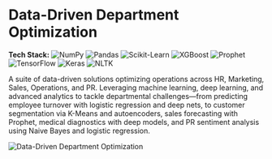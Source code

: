 # Data-Driven Department Optimization

**Tech Stack:** ![NumPy](https://img.shields.io/badge/NumPy-013243?logo=numpy&logoColor=white) ![Pandas](https://img.shields.io/badge/Pandas-150458?logo=pandas&logoColor=white) ![Scikit-Learn](https://img.shields.io/badge/Scikit--Learn-F7931E?logo=scikit-learn&logoColor=white) ![XGBoost](https://img.shields.io/badge/XGBoost-F68712?logo=xgboost&logoColor=white) ![Prophet](https://img.shields.io/badge/Prophet-0059A9?logo=prophet&logoColor=white) ![TensorFlow](https://img.shields.io/badge/TensorFlow-FF6F00?logo=tensorflow&logoColor=white) ![Keras](https://img.shields.io/badge/Keras-D00000?logo=keras&logoColor=white) ![NLTK](https://img.shields.io/badge/NLTK-025B8D?logo=nltk&logoColor=white)

A suite of data-driven solutions optimizing operations across HR, Marketing, Sales, Operations, and PR. Leveraging machine learning, deep learning, and advanced analytics to tackle departmental challenges—from predicting employee turnover with logistic regression and deep nets, to customer segmentation via K-Means and autoencoders, sales forecasting with Prophet, medical diagnostics with deep models, and PR sentiment analysis using Naive Bayes and logistic regression.

![Data-Driven Department Optimization](https://github.com/yildiramdsa/data_driven_department_optimization/blob/main/images/data_driven_department_optimization.png)  
